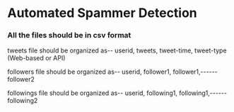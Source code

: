 # Automated Spammer Detection

### All the files should be in csv format

tweets file should be organized as-- userid, tweets, tweet-time, tweet-type (Web-based or API)

followers file should be organized as-- userid, follower1, follower1,------follower2

followings file should be organized as-- userid, following1, following1,------following2
		
